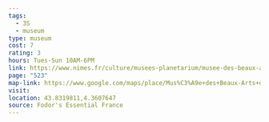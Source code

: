 ```yaml
---
tags:
  - 3S
  - museum
type: museum
cost: 7
rating: 3
hours: Tues-Sun 10AM-6PM
link: https://www.nimes.fr/culture/musees-planetarium/musee-des-beaux-arts.html
page: "523"
map-link: https://www.google.com/maps/place/Mus%C3%A9e+des+Beaux-Arts+de+N%C3%AEmes/@43.8320043,4.3580329,17z/data=!3m1!4b1!4m6!3m5!1s0x12b42d061b56d715:0x65873670ff4c03e3!8m2!3d43.8320005!4d4.3606078!16s%2Fm%2F05fbnm3?entry=ttu&g_ep=EgoyMDI0MTAwMi4xIKXMDSoASAFQAw%3D%3D
visit: 
location: 43.8319811,4.3607647
source: Fodor's Essential France
---
```

